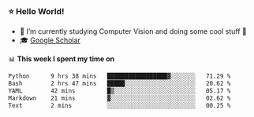 ### ⭐️ Hello World!

<!--
**hologerry/hologerry** is a ✨ _special_ ✨ repository because its `README.md` (this file) appears on your GitHub profile.

Here are some ideas to get you started:

- 🔭 I’m currently working and studying on Computer Vision
- 🌱 I’m currently learning at Peking University
- 💬 Ask me about 
- 📫 How to reach me: E-mail
- 😄 Pronouns: he/his
- ⚡ Fun fact: Music is the Power
-->


- 🔭 I’m currently studying Computer Vision and doing some cool stuff 🤖
- 🎓 [Google Scholar](https://scholar.google.com/citations?user=3ykqW9wAAAAJ&hl=en)


📊 **This week I spent my time on**

<!--START_SECTION:waka-->

```txt
Python      9 hrs 38 mins   █████████████████▓░░░░░░░   71.29 %
Bash        2 hrs 47 mins   █████░░░░░░░░░░░░░░░░░░░░   20.62 %
YAML        42 mins         █▒░░░░░░░░░░░░░░░░░░░░░░░   05.17 %
Markdown    21 mins         ▓░░░░░░░░░░░░░░░░░░░░░░░░   02.62 %
Text        2 mins          ░░░░░░░░░░░░░░░░░░░░░░░░░   00.25 %
```

<!--END_SECTION:waka-->
